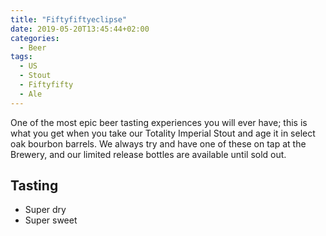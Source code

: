 ```yaml
---
title: "Fiftyfiftyeclipse"
date: 2019-05-20T13:45:44+02:00
categories:
  - Beer
tags:
  - US
  - Stout
  - Fiftyfifty
  - Ale
---
```


One of the most epic beer tasting experiences you will ever have; this is what you get when you take our Totality Imperial Stout and age it in select oak bourbon barrels. We always try and have one of these on tap at the Brewery, and our limited release bottles are available until sold out.

## Tasting

* Super dry
* Super sweet
